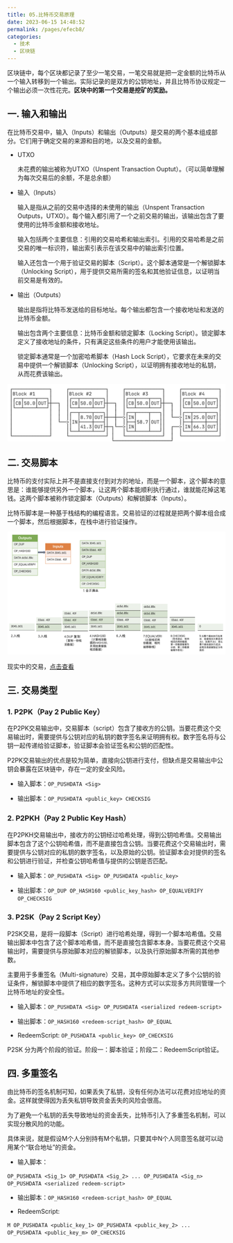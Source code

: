 ```yaml
---
title: 05.比特币交易原理
date: 2023-06-15 14:48:52
permalink: /pages/efecb8/
categories:
  - 技术
  - 区块链
---
```


区块链中，每个区块都记录了至少一笔交易，一笔交易就是把一定金额的比特币从一个输入转移到一个输出。实际记录的是双方的公钥地址，并且比特币协议规定一个输出必须一次性花完。**区块中的第一个交易是挖矿的奖励。**

## 一. 输入和输出

在比特币交易中，输入（Inputs）和输出（Outputs）是交易的两个基本组成部分。它们用于确定交易的来源和目的地，以及交易的金额。

- UTXO

    未花费的输出被称为UTXO（Unspent Transaction Ouptut）。（可以简单理解为每次交易后的余额，不是总余额）

- 输入（Inputs）

    输入是指从之前的交易中选择的未使用的输出（Unspent Transaction Outputs，UTXO）。每个输入都引用了一个之前交易的输出，该输出包含了要使用的比特币金额和接收地址。

    输入包括两个主要信息：引用的交易哈希和输出索引。引用的交易哈希是之前交易的唯一标识符，输出索引表示在该交易中的输出索引位置。

    输入还包含一个用于验证交易的脚本（Script）。这个脚本通常是一个解锁脚本（Unlocking Script），用于提供交易所需的签名和其他验证信息，以证明当前交易是有效的。

- 输出（Outputs）

    输出是指将比特币发送给的目标地址。每个输出都包含一个接收地址和发送的比特币金额。

    输出包含两个主要信息：比特币金额和锁定脚本（Locking Script）。锁定脚本定义了接收地址的条件，只有满足这些条件的用户才能使用该输出。

    锁定脚本通常是一个加密哈希脚本（Hash Lock Script），它要求在未来的交易中提供一个解锁脚本（Unlocking Script），以证明拥有接收地址的私钥，从而花费该输出。

![InOut](./images/InOut.png)

## 二. 交易脚本

比特币的支付实际上并不是直接支付到对方的地址，而是一个脚本，这个脚本的意思是：谁能够提供另外一个脚本，让这两个脚本能顺利执行通过，谁就能花掉这笔钱。这两个脚本被称作锁定脚本（Outputs）和解锁脚本（Inputs）。

比特币脚本是一种基于栈结构的编程语言。交易验证的过程就是把两个脚本组合成一个脚本，然后根据脚本，在栈中进行验证操作。

![p2pkh](./images/P2PKH.png)

现实中的交易，[点击查看](https://explorer.btc.com/btc/transaction/a4bfa8ab6435ae5f25dae9d89e4eb67dfa94283ca751f393c1ddc5a837bbc31b)

## 三. 交易类型

### 1. P2PK（Pay 2 Public Key）

在P2PK交易输出中，交易脚本（script）包含了接收方的公钥。当要花费这个交易输出时，需要提供与公钥对应的私钥的数字签名来证明拥有权。数字签名将与公钥一起传递给验证脚本，验证脚本会验证签名和公钥的匹配性。

P2PK交易输出的优点是较为简单，直接向公钥进行支付，但缺点是交易输出中公钥会暴露在区块链中，存在一定的安全风险。

- 输入脚本：`OP_PUSHDATA <Sig>`

- 输出脚本：`OP_PUSHDATA <public_key> CHECKSIG`

### 2. P2PKH（Pay 2 Public Key Hash）

在P2PKH交易输出中，接收方的公钥经过哈希处理，得到公钥哈希值。交易输出脚本包含了这个公钥哈希值，而不是直接包含公钥。当要花费这个交易输出时，需要提供与公钥对应的私钥的数字签名，以及原始的公钥。验证脚本会对提供的签名和公钥进行验证，并检查公钥哈希值与提供的公钥是否匹配。

- 输入脚本：`OP_PUSHDATA <Sig> OP_PUSHDATA <public_key>`

- 输出脚本：`OP_DUP OP_HASH160 <public_key_hash> OP_EQUALVERIFY OP_CHECKSIG`

### 3. P2SK（Pay 2 Script Key）

P2SK交易，是将一段脚本（Script）进行哈希处理，得到一个脚本哈希值。交易输出脚本中包含了这个脚本哈希值，而不是直接包含脚本本身。当要花费这个交易输出时，需要提供与原始脚本对应的解锁脚本，以及执行原始脚本所需的其他参数。

主要用于多重签名（Multi-signature）交易，其中原始脚本定义了多个公钥的验证条件，解锁脚本中提供了相应的数字签名。这种方式可以实现多方共同管理一个比特币地址的安全性。

- 输入脚本：`OP_PUSHDATA <Sig> OP_PUSHDATA <serialized redeem-script>`

- 输出脚本：`OP_HASH160 <redeem-script_hash> OP_EQUAL`

- RedeemScript: `OP_PUSHDATA <public_key> OP_CHECKSIG`

P2SK 分为两个阶段的验证。阶段一：脚本验证；阶段二：RedeemScript验证。

## 四. 多重签名

由比特币的签名机制可知，如果丢失了私钥，没有任何办法可以花费对应地址的资金。这样就使得因为丢失私钥导致资金丢失的风险会很高。

为了避免一个私钥的丢失导致地址的资金丢失，比特币引入了多重签名机制，可以实现分散风险的功能。

具体来说，就是假设M个人分别持有M个私钥，只要其中N个人同意签名就可以动用某个“联合地址”的资金。

- 输入脚本：

`OP_PUSHDATA <Sig_1> OP_PUSHDATA <Sig_2> ... OP_PUSHDATA <Sig_n> OP_PUSHDATA <serialized redeem-script>`

- 输出脚本：`OP_HASH160 <redeem-script_hash> OP_EQUAL`

- RedeemScript: 

`M OP_PUSHDATA <public_key_1> OP_PUSHDATA <public_key_2> ... OP_PUSHDATA <public_key_m> OP_CHECKSIG`

